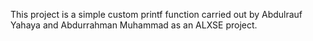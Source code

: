 This project is a simple custom printf function carried out by
Abdulrauf Yahaya and Abdurrahman Muhammad as an ALXSE project.

